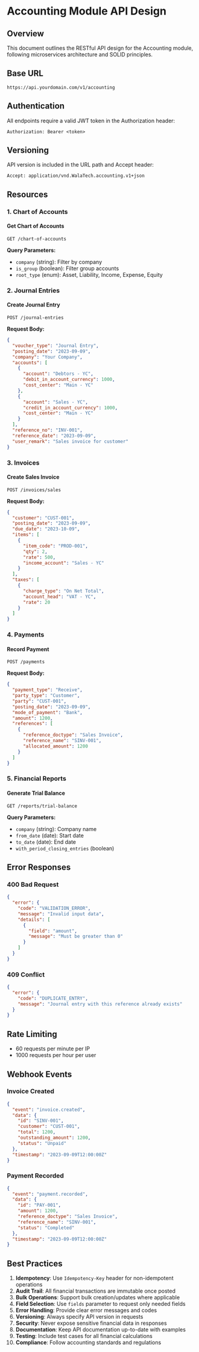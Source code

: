 # Accounting Module API Design

## Overview
This document outlines the RESTful API design for the Accounting module, following microservices architecture and SOLID principles.

## Base URL
```
https://api.yourdomain.com/v1/accounting
```

## Authentication
All endpoints require a valid JWT token in the Authorization header:
```
Authorization: Bearer <token>
```

## Versioning
API version is included in the URL path and Accept header:
```
Accept: application/vnd.WalaTech.accounting.v1+json
```

## Resources

### 1. Chart of Accounts

#### Get Chart of Accounts
```http
GET /chart-of-accounts
```

**Query Parameters:**
- `company` (string): Filter by company
- `is_group` (boolean): Filter group accounts
- `root_type` (enum): Asset, Liability, Income, Expense, Equity

### 2. Journal Entries

#### Create Journal Entry
```http
POST /journal-entries
```

**Request Body:**
```json
{
  "voucher_type": "Journal Entry",
  "posting_date": "2023-09-09",
  "company": "Your Company",
  "accounts": [
    {
      "account": "Debtors - YC",
      "debit_in_account_currency": 1000,
      "cost_center": "Main - YC"
    },
    {
      "account": "Sales - YC",
      "credit_in_account_currency": 1000,
      "cost_center": "Main - YC"
    }
  ],
  "reference_no": "INV-001",
  "reference_date": "2023-09-09",
  "user_remark": "Sales invoice for customer"
}
```

### 3. Invoices

#### Create Sales Invoice
```http
POST /invoices/sales
```

**Request Body:**
```json
{
  "customer": "CUST-001",
  "posting_date": "2023-09-09",
  "due_date": "2023-10-09",
  "items": [
    {
      "item_code": "PROD-001",
      "qty": 2,
      "rate": 500,
      "income_account": "Sales - YC"
    }
  ],
  "taxes": [
    {
      "charge_type": "On Net Total",
      "account_head": "VAT - YC",
      "rate": 20
    }
  ]
}
```

### 4. Payments

#### Record Payment
```http
POST /payments
```

**Request Body:**
```json
{
  "payment_type": "Receive",
  "party_type": "Customer",
  "party": "CUST-001",
  "posting_date": "2023-09-09",
  "mode_of_payment": "Bank",
  "amount": 1200,
  "references": [
    {
      "reference_doctype": "Sales Invoice",
      "reference_name": "SINV-001",
      "allocated_amount": 1200
    }
  ]
}
```

### 5. Financial Reports

#### Generate Trial Balance
```http
GET /reports/trial-balance
```

**Query Parameters:**
- `company` (string): Company name
- `from_date` (date): Start date
- `to_date` (date): End date
- `with_period_closing_entries` (boolean)

## Error Responses

### 400 Bad Request
```json
{
  "error": {
    "code": "VALIDATION_ERROR",
    "message": "Invalid input data",
    "details": [
      {
        "field": "amount",
        "message": "Must be greater than 0"
      }
    ]
  }
}
```

### 409 Conflict
```json
{
  "error": {
    "code": "DUPLICATE_ENTRY",
    "message": "Journal entry with this reference already exists"
  }
}
```

## Rate Limiting
- 60 requests per minute per IP
- 1000 requests per hour per user

## Webhook Events

### Invoice Created
```json
{
  "event": "invoice.created",
  "data": {
    "id": "SINV-001",
    "customer": "CUST-001",
    "total": 1200,
    "outstanding_amount": 1200,
    "status": "Unpaid"
  },
  "timestamp": "2023-09-09T12:00:00Z"
}
```

### Payment Recorded
```json
{
  "event": "payment.recorded",
  "data": {
    "id": "PAY-001",
    "amount": 1200,
    "reference_doctype": "Sales Invoice",
    "reference_name": "SINV-001",
    "status": "Completed"
  },
  "timestamp": "2023-09-09T12:00:00Z"
}
```

## Best Practices

1. **Idempotency**: Use `Idempotency-Key` header for non-idempotent operations
2. **Audit Trail**: All financial transactions are immutable once posted
3. **Bulk Operations**: Support bulk creation/updates where applicable
4. **Field Selection**: Use `fields` parameter to request only needed fields
5. **Error Handling**: Provide clear error messages and codes
6. **Versioning**: Always specify API version in requests
7. **Security**: Never expose sensitive financial data in responses
8. **Documentation**: Keep API documentation up-to-date with examples
9. **Testing**: Include test cases for all financial calculations
10. **Compliance**: Follow accounting standards and regulations
